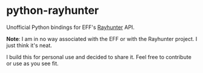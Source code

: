 # python-rayhunter

Unofficial Python bindings for EFF's [Rayhunter](https://github.com/EFForg/rayhunter) API.

**Note**: I am in no way associated with the EFF or with the Rayhunter project. I just think it's neat.

I build this for personal use and decided to share it. Feel free to contribute or use as you see fit.